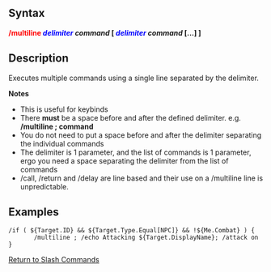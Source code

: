## Syntax

**<span style="color:red">/multiline</span> *<span style="color:blue">delimiter</span> command* \[
*<span style="color:blue">delimiter</span> command* \[...\] \]**

## Description

Executes multiple commands using a single line separated by the delimiter.  
  
**Notes**

-   This is useful for keybinds
-   There **must** be a space before and after the defined delimiter. e.g. **/multiline ; command**
-   You do not need to put a space before and after the delimiter separating the individual commands
-   The delimiter is 1 parameter, and the list of commands is 1 parameter, ergo you need a space separating the
    delimiter from the list of commands
-   /call, /return and /delay are line based and their use on a /multiline line is unpredictable.

## Examples

    /if ( ${Target.ID} && ${Target.Type.Equal[NPC]} && !${Me.Combat} ) {
           /multiline ; /echo Attacking ${Target.DisplayName}; /attack on
    }

[Return to Slash Commands](slash-commands.md)


